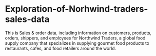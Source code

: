 # Exploration-of-Norhwind-traders-sales-data
This is Sales &amp; order data, including information on customers, products, orders, shippers, and employees for Northwind Traders, a global food supply company that specializes in supplying gourmet food products to restaurants, cafes, and food retailers around the world.  
